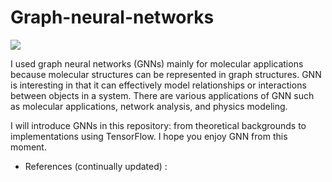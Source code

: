 # Graph-neural-networks
![]({{site.baseurl}}//gnn.png)

I used graph neural networks (GNNs) mainly for molecular applications because molecular structures can be represented in graph structures. GNN is interesting in that it can effectively model relationships or interactions between objects in a system. There are various applications of GNN such as molecular applications, network analysis, and physics modeling.

I will introduce GNNs in this repository: from theoretical backgrounds to implementations using TensorFlow. I hope you enjoy GNN from this moment.

* References (continually updated) :